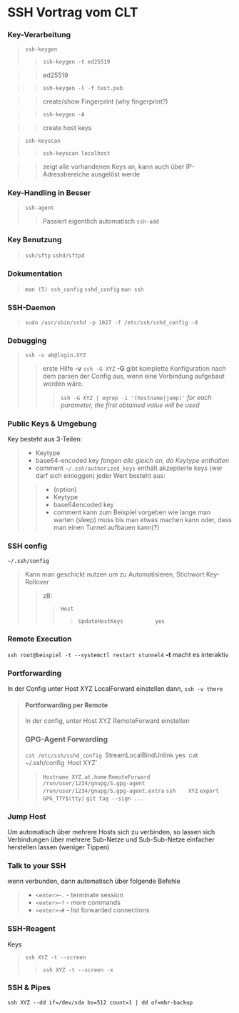 # SSH Vortrag vom CLT
### Key-Verarbeitung
> `ssh-keygen`
> > `ssh-keygen -t ed25519`


> > ed25519


> > `ssh-keygen -l -f test.pub`


> > create/show Fingerprint (why fingerprint?)


> > `ssh-keygen -A`


> > create host keys


> `ssh-keyscan`
> > `ssh-keyscan localhost`


> > zeigt alle vorhandenen Keys an, kann auch über IP-Adressbereiche ausgelöst werde


### Key-Handling in Besser
> `ssh-agent`
> > Passiert eigentlich automatisch
> `ssh-add`


### Key Benutzung
> `ssh/sftp`
> `sshd/sftpd`


### Dokumentation
> `man (5) ssh_config`
> `sshd_config`
> `man ssh`


### SSH-Daemon
> `sudo /usr/sbin/sshd -p 1027 -f /etc/ssh/sshd_config -d`


### Debugging
> `ssh -v ab@login.XYZ`
> > erste Hilfe **-v**
> `ssh -G XYZ`
> > **-G** gibt komplette Konfiguration nach dem parsen der Config aus, wenn eine Verbindung
> > aufgebaut worden wäre.
> > > `ssh -G XYZ | egrep -i '(hostname|jump)'`
_for each parameter, the first obtained value will be used_


### Public Keys & Umgebung
Key besteht aus 3-Teilen:
> + Keytype
> + base64-encoded key *fangen alle gleich an, da Keytype enthalten*
> + comment
`~/.ssh/authorized_keys`
> enthält akzeptierte keys (wer darf sich einloggen)
> jeder Wert besteht aus:
> > + (option)
> > + Keytype
> > + base64encoded key
> > + comment
> kann zum Beispiel vorgeben wie lange man warten (sleep) muss bis man etwas machen kann
> oder, dass man einen Tunnel aufbauen kann(?)


### SSH config
`~/.ssh/config`
> Kann man geschickt nutzen um zu Automatisieren, Stichwort Key-Rollover
> > zB:
> > > `Host`
> > > > `UpdateHostKeys          yes`


### Remote Execution
`ssh root@beispiel -t --systemctl restart stunnel4`
**-t** macht es interaktiv


### Portforwarding
In der Config unter Host XYZ LocalForward einstellen dann,
`ssh -v there`
> #### Portforwarding per Remote
> In der config, unter Host XYZ RemoteForward einstellen
> ### GPG-Agent Forwarding
> `cat /etc/ssh/sshd_config
> `StreamLocalBindUnlink   yes`
> `cat ~/.ssh/config`
> `Host   XYZ`
> >   `Hostname XYZ.at.home`
> >   `RemoteForward /run/user/1234/gnupg/S.gpg-agent /run/user/1234/gnupg/S.gpg-agent.extra`
> `ssh    XYZ`
> `export GPG_TTY$(tty)`
> `git tag --sign ...`


### Jump Host
Um automatisch über mehrere Hosts sich zu verbinden, so lassen sich Verbindungen über mehrere Sub-Netze und Sub-Sub-Netze einfacher herstellen lassen (weniger Tippen)


### Talk to your SSH
wenn verbunden, dann automatisch über folgende Befehle
> + `<enter>~.`    - terminate session
> + `<enter>~?`    - more commands
> + `<enter>~#`    - list forwarded connections


### SSH-Reagent
Keys
> `ssh XYZ -t --screen`
> > `ssh XYZ -t --screen -x`


### SSH & Pipes
`ssh XYZ --dd if=/dev/sda bs=512 count=1 | dd of=mbr-backup`
